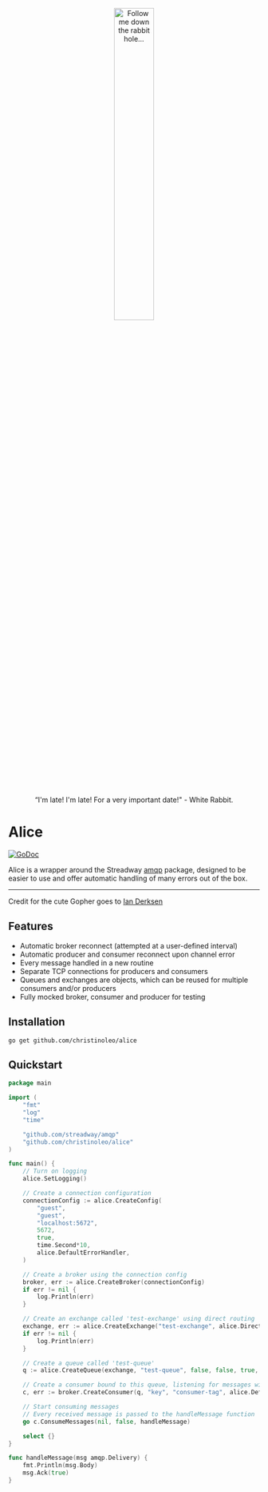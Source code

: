 <p align="center">
  <a href="https://it_me-ian.artstation.com/"></a><img width="40%" src="images/down_the_rabbit_hole.png" alt="Follow me down the rabbit hole...">
</p>
<p align="center">
  “I'm late! I'm late! For a very important date!" - White Rabbit.
</p>

# Alice

[![GoDoc](https://pkg.go.dev/badge/github.com/christinoleo/alice?utm_source=godoc)](https://pkg.go.dev/github.com/christinoleo/alice#section-documentation)

Alice is a wrapper around the Streadway <a href="">amqp</a> package, designed to be easier to use and offer automatic handling of many errors out of the box.

<hr>
Credit for the cute Gopher goes to <a href="https://it_me-ian.artstation.com/">Ian Derksen</a>

## Features

- Automatic broker reconnect (attempted at a user-defined interval)
- Automatic producer and consumer reconnect upon channel error
- Every message handled in a new routine
- Separate TCP connections for producers and consumers
- Queues and exchanges are objects, which can be reused for multiple consumers and/or producers
- Fully mocked broker, consumer and producer for testing

## Installation

```shell
go get github.com/christinoleo/alice
```

## Quickstart

```go
package main

import (
	"fmt"
	"log"
	"time"

	"github.com/streadway/amqp"
	"github.com/christinoleo/alice"
)

func main() {
	// Turn on logging
	alice.SetLogging()

	// Create a connection configuration
	connectionConfig := alice.CreateConfig(
		"guest",
		"guest",
		"localhost:5672",
		5672,
		true,
		time.Second*10,
		alice.DefaultErrorHandler,
	)

	// Create a broker using the connection config
	broker, err := alice.CreateBroker(connectionConfig)
	if err != nil {
		log.Println(err)
	}

	// Create an exchange called 'test-exchange' using direct routing
	exchange, err := alice.CreateExchange("test-exchange", alice.Direct, false, true, false, false, nil)
	if err != nil {
		log.Println(err)
	}

	// Create a queue called 'test-queue'
	q := alice.CreateQueue(exchange, "test-queue", false, false, true, false, nil)

	// Create a consumer bound to this queue, listening for messages with routing key 'key'
	c, err := broker.CreateConsumer(q, "key", "consumer-tag", alice.DefaultConsumerErrorHandler)

	// Start consuming messages
	// Every received message is passed to the handleMessage function
	go c.ConsumeMessages(nil, false, handleMessage)

	select {}
}

func handleMessage(msg amqp.Delivery) {
	fmt.Println(msg.Body)
	msg.Ack(true)
}
```
